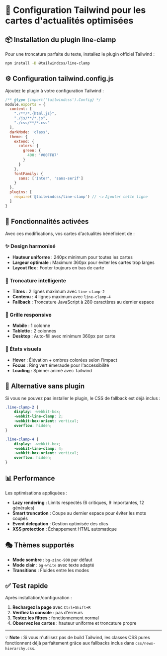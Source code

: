# 🎨 Configuration Tailwind pour les cartes d'actualités optimisées

## 📦 Installation du plugin line-clamp

Pour une troncature parfaite du texte, installez le plugin officiel Tailwind :

```bash
npm install -D @tailwindcss/line-clamp
```

## ⚙️ Configuration tailwind.config.js

Ajoutez le plugin à votre configuration Tailwind :

```javascript
/** @type {import('tailwindcss').Config} */
module.exports = {
  content: [
    "./**/*.{html,js}",
    "./js/**/*.js",
    "./css/**/*.css"
  ],
  darkMode: 'class',
  theme: {
    extend: {
      colors: {
        green: {
          400: '#00FF87'
        }
      }
    },
    fontFamily: {
      sans: ['Inter', 'sans-serif']
    }
  },
  plugins: [
    require('@tailwindcss/line-clamp') // 👈 Ajouter cette ligne
  ]
}
```

## 🎯 Fonctionnalités activées

Avec ces modifications, vos cartes d'actualités bénéficient de :

### ✨ Design harmonisé
- **Hauteur uniforme** : 240px minimum pour toutes les cartes
- **Largeur optimale** : Maximum 360px pour éviter les cartes trop larges
- **Layout flex** : Footer toujours en bas de carte

### 📝 Troncature intelligente
- **Titres** : 2 lignes maximum avec `line-clamp-2`
- **Contenu** : 4 lignes maximum avec `line-clamp-4`
- **Fallback** : Troncature JavaScript à 280 caractères au dernier espace

### 🎨 Grille responsive
- **Mobile** : 1 colonne
- **Tablette** : 2 colonnes
- **Desktop** : Auto-fill avec minimum 360px par carte

### 🔄 États visuels
- **Hover** : Élévation + ombres colorées selon l'impact
- **Focus** : Ring vert émeraude pour l'accessibilité
- **Loading** : Spinner animé avec Tailwind

## 🚀 Alternative sans plugin

Si vous ne pouvez pas installer le plugin, le CSS de fallback est déjà inclus :

```css
.line-clamp-2 {
    display: -webkit-box;
    -webkit-line-clamp: 2;
    -webkit-box-orient: vertical;
    overflow: hidden;
}

.line-clamp-4 {
    display: -webkit-box;
    -webkit-line-clamp: 4;
    -webkit-box-orient: vertical;
    overflow: hidden;
}
```

## 📊 Performance

Les optimisations appliquées :

- **Lazy rendering** : Limits respectés (6 critiques, 9 importantes, 12 générales)
- **Smart truncation** : Coupe au dernier espace pour éviter les mots coupés
- **Event delegation** : Gestion optimisée des clics
- **XSS protection** : Échappement HTML automatique

## 🎭 Thèmes supportés

- **Mode sombre** : `bg-zinc-900` par défaut
- **Mode clair** : `bg-white` avec texte adapté
- **Transitions** : Fluides entre les modes

## ✅ Test rapide

Après installation/configuration :

1. **Rechargez la page** avec `Ctrl+Shift+R`
2. **Vérifiez la console** : pas d'erreurs
3. **Testez les filtres** : fonctionnement normal
4. **Observez les cartes** : hauteur uniforme et troncature propre

---

💡 **Note** : Si vous n'utilisez pas de build Tailwind, les classes CSS pures fonctionnent déjà parfaitement grâce aux fallbacks inclus dans `css/news-hierarchy.css`.
